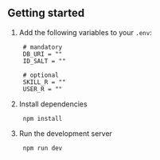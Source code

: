 ## Getting started

1. Add the following variables to your `.env`: 

        # mandatory
        DB_URI = ""
        ID_SALT = ""
        
        # optional 
        SKILL_R = ""
        USER_R = ""

2. Install dependencies

        npm install

3. Run the development server

        npm run dev